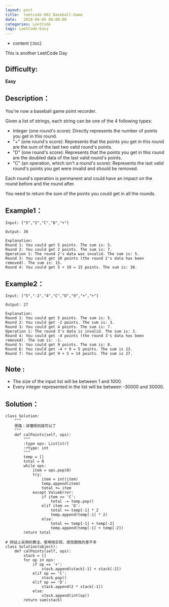 ```yaml
---
layout: post
title:  leetcode-682 Baseball-Game
date:   2018-04-05 00:00:00
categories: LeetCode
tags: LeetCode-Easy
---
```


* content
{:toc}

This is another LeetCode Day

## Difficulty:

**Easy**

## Description：

You're now a baseball game point recorder.

Given a list of strings, each string can be one of the 4 following types:

- Integer (one round's score): Directly represents the number of points you get in this round.
- "+" (one round's score): Represents that the points you get in this round are the sum of the last two valid round's points.
- "D" (one round's score): Represents that the points you get in this round are the doubled data of the last valid round's points.
- "C" (an operation, which isn't a round's score): Represents the last valid round's points you get were invalid and should be removed.

Each round's operation is permanent and could have an impact on the round before and the round after.

You need to return the sum of the points you could get in all the rounds. 

## Example1：

```
Input: ["5","2","C","D","+"]

Output: 30

Explanation: 
Round 1: You could get 5 points. The sum is: 5.
Round 2: You could get 2 points. The sum is: 7.
Operation 1: The round 2's data was invalid. The sum is: 5.  
Round 3: You could get 10 points (the round 2's data has been removed). The sum is: 15.
Round 4: You could get 5 + 10 = 15 points. The sum is: 30.
```

## Example2：

```
Input: ["5","-2","4","C","D","9","+","+"]

Output: 27

Explanation: 
Round 1: You could get 5 points. The sum is: 5.
Round 2: You could get -2 points. The sum is: 3.
Round 3: You could get 4 points. The sum is: 7.
Operation 1: The round 3's data is invalid. The sum is: 3.  
Round 4: You could get -4 points (the round 3's data has been removed). The sum is: -1.
Round 5: You could get 9 points. The sum is: 8.
Round 6: You could get -4 + 9 = 5 points. The sum is 13.
Round 7: You could get 9 + 5 = 14 points. The sum is 27.
```

## Note :

- The size of the input list will be between 1 and 1000.
- Every integer represented in the list will be between -30000 and 30000.

## Solution：
```
class Solution:
    """
    思路：读懂规则就可以了
    """
    def calPoints(self, ops):
        """
        :type ops: List[str]
        :rtype: int
        """
        temp = []
        total = 0
        while ops:
            item = ops.pop(0)
            try:
                item = int(item)
                temp.append(item)
                total += item
            except ValueError:
                if item == 'C':
                    total -= temp.pop()
                elif item == 'D':
                    total += temp[-1] * 2
                    temp.append(temp[-1] * 2)
                else:
                    total += temp[-1] + temp[-2]
                    temp.append(temp[-1] + temp[-2])
        return total
        
# 网站上采用的算法，使用栈实现，感觉跟我的差不多
class Solution(object):
    def calPoints(self, ops):
        stack = []
        for op in ops:
            if op == '+':
                stack.append(stack[-1] + stack[-2])
            elif op == 'C':
                stack.pop()
            elif op == 'D':
                stack.append(2 * stack[-1])
            else:
                stack.append(int(op))
        return sum(stack)
```